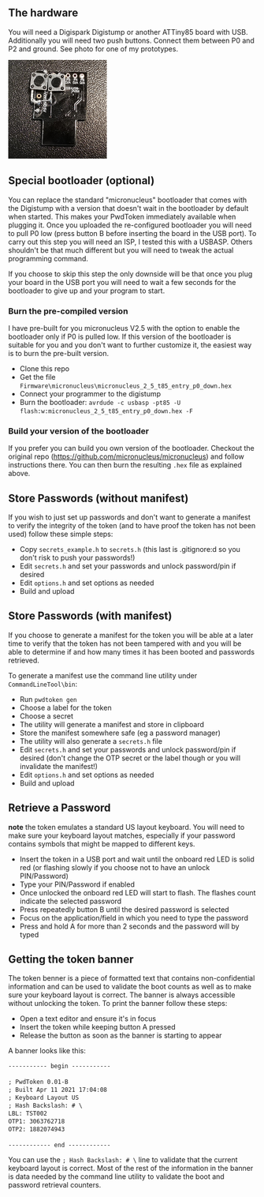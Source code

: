 
## The hardware

You will need a Digispark Digistump or another ATTiny85 board with USB. Additionally you will need two push buttons. Connect them between P0 and P2 and ground. See photo for one of my prototypes.

![board](../Docs/board.png)


## Special bootloader (optional)

You can replace the standard "micronucleus" bootloader that comes with the Digistump with a version that doesn't wait in the bootloader by default when started. This makes your PwdToken immediately available when plugging it. Once you uploaded the re-configured bootloader you will need to pull P0 low (press button B before inserting the board in the USB port). To carry out this step you will need an ISP, I tested this with a USBASP. Others shouldn't be that much different but you will need to tweak the actual programming command. 

If you choose to skip this step the only downside will be that once you plug your board in the USB port you will need to wait a few seconds for the bootloader to give up and your program to start.

### Burn the pre-compiled version

I have pre-built for you micronucleus V2.5 with the option to enable the bootloader only if P0 is pulled low. If this version of the bootloader is suitable for you and you don't want to further customize it, the easiest way is to burn the pre-built version.

* Clone this repo
* Get the file `Firmware\micronucleus\micronucleus_2_5_t85_entry_p0_down.hex`
* Connect your programmer to the digistump
* Burn the bootloader: `avrdude -c usbasp -pt85 -U flash:w:micronucleus_2_5_t85_entry_p0_down.hex -F`

### Build your version of the bootloader

If you prefer you can build you own version of the bootloader. Checkout the original repo (https://github.com/micronucleus/micronucleus) and follow instructions there. You can then burn the resulting `.hex` file as explained above.

## Store Passwords (without manifest)

If you wish to just set up passwords and don't want to generate a manifest to verify the integrity of the token (and to have proof the token has not been used) follow these simple steps:

* Copy `secrets_example.h` to `secrets.h` (this last is .gitignore:d so you don't risk to push your passwords!)
* Edit `secrets.h` and set your passwords and unlock password/pin if desired
* Edit `options.h` and set options as needed 
* Build and upload

## Store Passwords (with manifest)

If you choose to generate a manifest for the token you will be able at a later time to verify that the token has not been tampered with and you will be able to determine if and how many times it has been booted and passwords retrieved.

To generate a manifest use the command line utility under `CommandLineTool\bin`:

* Run `pwdtoken gen`
* Choose a label for the token
* Choose a secret
* The utility will generate a manifest and store in clipboard
* Store the manifest somewhere safe (eg a password manager)
* The utility will also generate a `secrets.h` file
* Edit `secrets.h` and set your passwords and unlock password/pin if desired (don't change the OTP secret or the label though or you will invalidate the manifest!)
* Edit `options.h` and set options as needed 
* Build and upload


## Retrieve a Password

**note** the token emulates a standard US layout keyboard. You will need to make sure your keyboard layout matches, especially if your password contains symbols that might be mapped to different keys.

* Insert the token in a USB port and wait until the onboard red LED is solid red (or flashing slowly if you choose not to have an unlock PIN/Password)
* Type your PIN/Password if enabled
* Once unlocked the onboard red LED will start to flash. The flashes count indicate the selected password
* Press repeatedly button B until the desired password is selected
* Focus on the application/field in which you need to type the password
* Press and hold A for more than 2 seconds and the password will by typed

## Getting the token banner

The token benner is a piece of formatted text that contains non-confidential information and can be used to validate the boot counts as well as to make sure your keyboard layout is correct. The banner is always accessible without unlocking the token. To print the banner follow these steps:

* Open a text editor and ensure it's in focus
* Insert the token while keeping button A pressed
* Release the button as soon as the banner is starting to appear

A banner looks like this:

````
----------- begin -----------
 
; PwdToken 0.01-B
; Built Apr 11 2021 17:04:08
; Keyboard Layout US
; Hash Backslash: # \
LBL: TST002
OTP1: 3063762718
OTP2: 1882074943
 
------------ end ------------
````

You can use the `; Hash Backslash: # \` line to validate that the current keyboard layout is correct. Most of the rest of the information in the banner is data needed by the command line utility to validate the boot and password retrieval counters.


